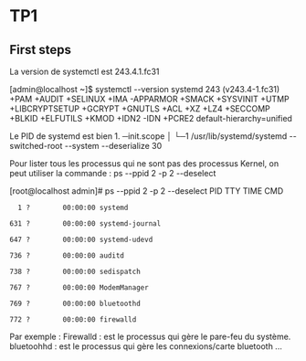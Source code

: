 # TP1

## First steps

La version de systemctl est 243.4.1.fc31

[admin@localhost ~]$ systemctl --version
systemd 243 (v243.4-1.fc31)
+PAM +AUDIT +SELINUX +IMA -APPARMOR +SMACK +SYSVINIT +UTMP +LIBCRYPTSETUP +GCRYPT +GNUTLS +ACL +XZ +LZ4 +SECCOMP +BLKID +ELFUTILS +KMOD +IDN2 -IDN +PCRE2 default-hierarchy=unified


Le PID de systemd est bien 1.
─init.scope
           │ └─1 /usr/lib/systemd/systemd --switched-root --system --deserialize 30
           
           
Pour lister tous les processus qui ne sont pas des processus Kernel, on peut utiliser la commande : 
ps --ppid 2 -p 2 --deselect 



[root@localhost admin]# ps --ppid 2 -p 2 --deselect
    PID TTY          TIME CMD
    
      1 ?        00:00:00 systemd
      
    631 ?        00:00:00 systemd-journal
    
    647 ?        00:00:00 systemd-udevd
    
    736 ?        00:00:00 auditd
    
    738 ?        00:00:00 sedispatch
    
    767 ?        00:00:00 ModemManager
    
    769 ?        00:00:00 bluetoothd
    
    772 ?        00:00:00 firewalld
    



Par exemple : 
Firewalld : est le processus qui gère le pare-feu du système.
bluetoohhd : est le processus qui gère les connexions/carte bluetooth 
...
